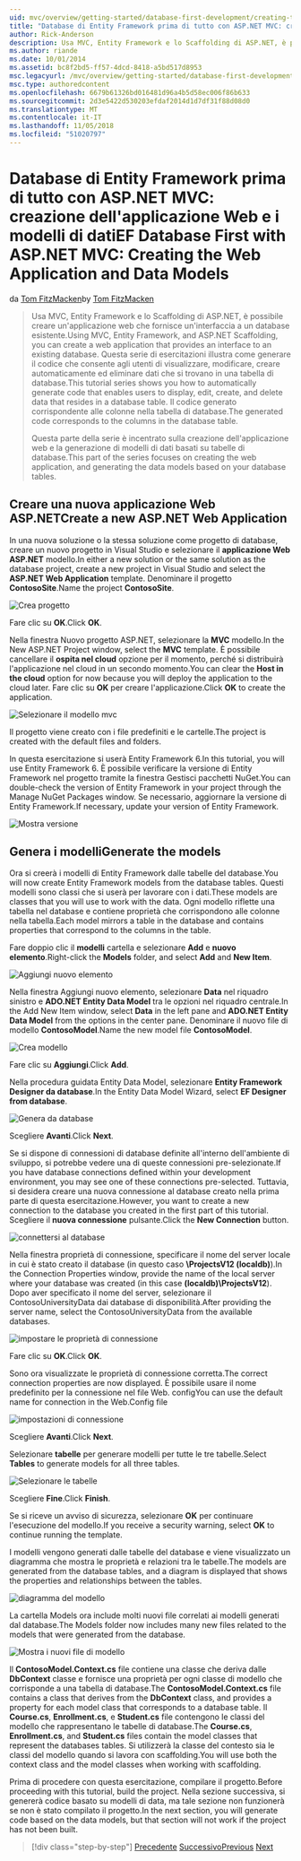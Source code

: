 ```yaml
---
uid: mvc/overview/getting-started/database-first-development/creating-the-web-application
title: "Database di Entity Framework prima di tutto con ASP.NET MVC: creazione dell'applicazione Web e i modelli di dati | Microsoft Docs"
author: Rick-Anderson
description: Usa MVC, Entity Framework e lo Scaffolding di ASP.NET, è possibile creare un'applicazione web che fornisce un'interfaccia a un database esistente. Questa esercitazione seri...
ms.author: riande
ms.date: 10/01/2014
ms.assetid: bc8f2bd5-ff57-4dcd-8418-a5bd517d8953
msc.legacyurl: /mvc/overview/getting-started/database-first-development/creating-the-web-application
msc.type: authoredcontent
ms.openlocfilehash: 6679b61326bd016481d96a4b5d58ec006f86b633
ms.sourcegitcommit: 2d3e5422d530203efdaf2014d1d7df31f88d08d0
ms.translationtype: MT
ms.contentlocale: it-IT
ms.lasthandoff: 11/05/2018
ms.locfileid: "51020797"
---
```

<a name="ef-database-first-with-aspnet-mvc-creating-the-web-application-and-data-models"></a><span data-ttu-id="750d3-104">Database di Entity Framework prima di tutto con ASP.NET MVC: creazione dell'applicazione Web e i modelli di dati</span><span class="sxs-lookup"><span data-stu-id="750d3-104">EF Database First with ASP.NET MVC: Creating the Web Application and Data Models</span></span>
====================
<span data-ttu-id="750d3-105">da [Tom FitzMacken](https://github.com/tfitzmac)</span><span class="sxs-lookup"><span data-stu-id="750d3-105">by [Tom FitzMacken](https://github.com/tfitzmac)</span></span>

> <span data-ttu-id="750d3-106">Usa MVC, Entity Framework e lo Scaffolding di ASP.NET, è possibile creare un'applicazione web che fornisce un'interfaccia a un database esistente.</span><span class="sxs-lookup"><span data-stu-id="750d3-106">Using MVC, Entity Framework, and ASP.NET Scaffolding, you can create a web application that provides an interface to an existing database.</span></span> <span data-ttu-id="750d3-107">Questa serie di esercitazioni illustra come generare il codice che consente agli utenti di visualizzare, modificare, creare automaticamente ed eliminare dati che si trovano in una tabella di database.</span><span class="sxs-lookup"><span data-stu-id="750d3-107">This tutorial series shows you how to automatically generate code that enables users to display, edit, create, and delete data that resides in a database table.</span></span> <span data-ttu-id="750d3-108">Il codice generato corrispondente alle colonne nella tabella di database.</span><span class="sxs-lookup"><span data-stu-id="750d3-108">The generated code corresponds to the columns in the database table.</span></span>
> 
> <span data-ttu-id="750d3-109">Questa parte della serie è incentrato sulla creazione dell'applicazione web e la generazione di modelli di dati basati su tabelle di database.</span><span class="sxs-lookup"><span data-stu-id="750d3-109">This part of the series focuses on creating the web application, and generating the data models based on your database tables.</span></span>


## <a name="create-a-new-aspnet-web-application"></a><span data-ttu-id="750d3-110">Creare una nuova applicazione Web ASP.NET</span><span class="sxs-lookup"><span data-stu-id="750d3-110">Create a new ASP.NET Web Application</span></span>

<span data-ttu-id="750d3-111">In una nuova soluzione o la stessa soluzione come progetto di database, creare un nuovo progetto in Visual Studio e selezionare il **applicazione Web ASP.NET** modello.</span><span class="sxs-lookup"><span data-stu-id="750d3-111">In either a new solution or the same solution as the database project, create a new project in Visual Studio and select the **ASP.NET Web Application** template.</span></span> <span data-ttu-id="750d3-112">Denominare il progetto **ContosoSite**.</span><span class="sxs-lookup"><span data-stu-id="750d3-112">Name the project **ContosoSite**.</span></span>

![Crea progetto](creating-the-web-application/_static/image1.png)

<span data-ttu-id="750d3-114">Fare clic su **OK**.</span><span class="sxs-lookup"><span data-stu-id="750d3-114">Click **OK**.</span></span>

<span data-ttu-id="750d3-115">Nella finestra Nuovo progetto ASP.NET, selezionare la **MVC** modello.</span><span class="sxs-lookup"><span data-stu-id="750d3-115">In the New ASP.NET Project window, select the **MVC** template.</span></span> <span data-ttu-id="750d3-116">È possibile cancellare il **ospita nel cloud** opzione per il momento, perché si distribuirà l'applicazione nel cloud in un secondo momento.</span><span class="sxs-lookup"><span data-stu-id="750d3-116">You can clear the **Host in the cloud** option for now because you will deploy the application to the cloud later.</span></span> <span data-ttu-id="750d3-117">Fare clic su **OK** per creare l'applicazione.</span><span class="sxs-lookup"><span data-stu-id="750d3-117">Click **OK** to create the application.</span></span>

![Selezionare il modello mvc](creating-the-web-application/_static/image2.png)

<span data-ttu-id="750d3-119">Il progetto viene creato con i file predefiniti e le cartelle.</span><span class="sxs-lookup"><span data-stu-id="750d3-119">The project is created with the default files and folders.</span></span>

<span data-ttu-id="750d3-120">In questa esercitazione si userà Entity Framework 6.</span><span class="sxs-lookup"><span data-stu-id="750d3-120">In this tutorial, you will use Entity Framework 6.</span></span> <span data-ttu-id="750d3-121">È possibile verificare la versione di Entity Framework nel progetto tramite la finestra Gestisci pacchetti NuGet.</span><span class="sxs-lookup"><span data-stu-id="750d3-121">You can double-check the version of Entity Framework in your project through the Manage NuGet Packages window.</span></span> <span data-ttu-id="750d3-122">Se necessario, aggiornare la versione di Entity Framework.</span><span class="sxs-lookup"><span data-stu-id="750d3-122">If necessary, update your version of Entity Framework.</span></span>

![Mostra versione](creating-the-web-application/_static/image3.png)

## <a name="generate-the-models"></a><span data-ttu-id="750d3-124">Genera i modelli</span><span class="sxs-lookup"><span data-stu-id="750d3-124">Generate the models</span></span>

<span data-ttu-id="750d3-125">Ora si creerà i modelli di Entity Framework dalle tabelle del database.</span><span class="sxs-lookup"><span data-stu-id="750d3-125">You will now create Entity Framework models from the database tables.</span></span> <span data-ttu-id="750d3-126">Questi modelli sono classi che si userà per lavorare con i dati.</span><span class="sxs-lookup"><span data-stu-id="750d3-126">These models are classes that you will use to work with the data.</span></span> <span data-ttu-id="750d3-127">Ogni modello riflette una tabella nel database e contiene proprietà che corrispondono alle colonne nella tabella.</span><span class="sxs-lookup"><span data-stu-id="750d3-127">Each model mirrors a table in the database and contains properties that correspond to the columns in the table.</span></span>

<span data-ttu-id="750d3-128">Fare doppio clic il **modelli** cartella e selezionare **Add** e **nuovo elemento**.</span><span class="sxs-lookup"><span data-stu-id="750d3-128">Right-click the **Models** folder, and select **Add** and **New Item**.</span></span>

![Aggiungi nuovo elemento](creating-the-web-application/_static/image4.png)

<span data-ttu-id="750d3-130">Nella finestra Aggiungi nuovo elemento, selezionare **Data** nel riquadro sinistro e **ADO.NET Entity Data Model** tra le opzioni nel riquadro centrale.</span><span class="sxs-lookup"><span data-stu-id="750d3-130">In the Add New Item window, select **Data** in the left pane and **ADO.NET Entity Data Model** from the options in the center pane.</span></span> <span data-ttu-id="750d3-131">Denominare il nuovo file di modello **ContosoModel**.</span><span class="sxs-lookup"><span data-stu-id="750d3-131">Name the new model file **ContosoModel**.</span></span>

![Crea modello](creating-the-web-application/_static/image5.png)

<span data-ttu-id="750d3-133">Fare clic su **Aggiungi**.</span><span class="sxs-lookup"><span data-stu-id="750d3-133">Click **Add**.</span></span>

<span data-ttu-id="750d3-134">Nella procedura guidata Entity Data Model, selezionare **Entity Framework Designer da database**.</span><span class="sxs-lookup"><span data-stu-id="750d3-134">In the Entity Data Model Wizard, select **EF Designer from database**.</span></span>

![Genera da database](creating-the-web-application/_static/image6.png)

<span data-ttu-id="750d3-136">Scegliere **Avanti**.</span><span class="sxs-lookup"><span data-stu-id="750d3-136">Click **Next**.</span></span>

<span data-ttu-id="750d3-137">Se si dispone di connessioni di database definite all'interno dell'ambiente di sviluppo, si potrebbe vedere una di queste connessioni pre-selezionate.</span><span class="sxs-lookup"><span data-stu-id="750d3-137">If you have database connections defined within your development environment, you may see one of these connections pre-selected.</span></span> <span data-ttu-id="750d3-138">Tuttavia, si desidera creare una nuova connessione al database creato nella prima parte di questa esercitazione.</span><span class="sxs-lookup"><span data-stu-id="750d3-138">However, you want to create a new connection to the database you created in the first part of this tutorial.</span></span> <span data-ttu-id="750d3-139">Scegliere il **nuova connessione** pulsante.</span><span class="sxs-lookup"><span data-stu-id="750d3-139">Click the **New Connection** button.</span></span>

![connettersi al database](creating-the-web-application/_static/image7.png)

<span data-ttu-id="750d3-141">Nella finestra proprietà di connessione, specificare il nome del server locale in cui è stato creato il database (in questo caso **\ProjectsV12 (localdb)**).</span><span class="sxs-lookup"><span data-stu-id="750d3-141">In the Connection Properties window, provide the name of the local server where your database was created (in this case **(localdb)\ProjectsV12**).</span></span> <span data-ttu-id="750d3-142">Dopo aver specificato il nome del server, selezionare il ContosoUniversityData dai database di disponibilità.</span><span class="sxs-lookup"><span data-stu-id="750d3-142">After providing the server name, select the ContosoUniversityData from the available databases.</span></span>

![impostare le proprietà di connessione](creating-the-web-application/_static/image8.png)

<span data-ttu-id="750d3-144">Fare clic su **OK**.</span><span class="sxs-lookup"><span data-stu-id="750d3-144">Click **OK**.</span></span>

<span data-ttu-id="750d3-145">Sono ora visualizzate le proprietà di connessione corretta.</span><span class="sxs-lookup"><span data-stu-id="750d3-145">The correct connection properties are now displayed.</span></span> <span data-ttu-id="750d3-146">È possibile usare il nome predefinito per la connessione nel file Web. config</span><span class="sxs-lookup"><span data-stu-id="750d3-146">You can use the default name for connection in the Web.Config file</span></span>

![impostazioni di connessione](creating-the-web-application/_static/image9.png)

<span data-ttu-id="750d3-148">Scegliere **Avanti**.</span><span class="sxs-lookup"><span data-stu-id="750d3-148">Click **Next**.</span></span>

<span data-ttu-id="750d3-149">Selezionare **tabelle** per generare modelli per tutte le tre tabelle.</span><span class="sxs-lookup"><span data-stu-id="750d3-149">Select **Tables** to generate models for all three tables.</span></span>

![Selezionare le tabelle](creating-the-web-application/_static/image10.png)

<span data-ttu-id="750d3-151">Scegliere **Fine**.</span><span class="sxs-lookup"><span data-stu-id="750d3-151">Click **Finish**.</span></span>

<span data-ttu-id="750d3-152">Se si riceve un avviso di sicurezza, selezionare **OK** per continuare l'esecuzione del modello.</span><span class="sxs-lookup"><span data-stu-id="750d3-152">If you receive a security warning, select **OK** to continue running the template.</span></span>

<span data-ttu-id="750d3-153">I modelli vengono generati dalle tabelle del database e viene visualizzato un diagramma che mostra le proprietà e relazioni tra le tabelle.</span><span class="sxs-lookup"><span data-stu-id="750d3-153">The models are generated from the database tables, and a diagram is displayed that shows the properties and relationships between the tables.</span></span>

![diagramma del modello](creating-the-web-application/_static/image11.png)

<span data-ttu-id="750d3-155">La cartella Models ora include molti nuovi file correlati ai modelli generati dal database.</span><span class="sxs-lookup"><span data-stu-id="750d3-155">The Models folder now includes many new files related to the models that were generated from the database.</span></span>

![Mostra i nuovi file di modello](creating-the-web-application/_static/image12.png)

<span data-ttu-id="750d3-157">Il **ContosoModel.Context.cs** file contiene una classe che deriva dalle **DbContext** classe e fornisce una proprietà per ogni classe di modello che corrisponde a una tabella di database.</span><span class="sxs-lookup"><span data-stu-id="750d3-157">The **ContosoModel.Context.cs** file contains a class that derives from the **DbContext** class, and provides a property for each model class that corresponds to a database table.</span></span> <span data-ttu-id="750d3-158">Il **Course.cs**, **Enrollment.cs**, e **Student.cs** file contengono le classi del modello che rappresentano le tabelle di database.</span><span class="sxs-lookup"><span data-stu-id="750d3-158">The **Course.cs**, **Enrollment.cs**, and **Student.cs** files contain the model classes that represent the databases tables.</span></span> <span data-ttu-id="750d3-159">Si utilizzerà la classe del contesto sia le classi del modello quando si lavora con scaffolding.</span><span class="sxs-lookup"><span data-stu-id="750d3-159">You will use both the context class and the model classes when working with scaffolding.</span></span>

<span data-ttu-id="750d3-160">Prima di procedere con questa esercitazione, compilare il progetto.</span><span class="sxs-lookup"><span data-stu-id="750d3-160">Before proceeding with this tutorial, build the project.</span></span> <span data-ttu-id="750d3-161">Nella sezione successiva, si genererà codice basato su modelli di data, ma tale sezione non funzionerà se non è stato compilato il progetto.</span><span class="sxs-lookup"><span data-stu-id="750d3-161">In the next section, you will generate code based on the data models, but that section will not work if the project has not been built.</span></span>

> [!div class="step-by-step"]
> <span data-ttu-id="750d3-162">[Precedente](setting-up-database.md)
> [Successivo](generating-views.md)</span><span class="sxs-lookup"><span data-stu-id="750d3-162">[Previous](setting-up-database.md)
[Next](generating-views.md)</span></span>
